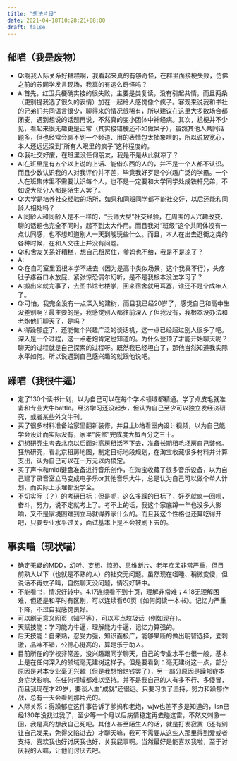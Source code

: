 ```yaml
---
title: "想法片段"
date: 2021-04-18T10:28:21+08:00
draft: false
---
```

## 郁喵（我是废物）
- Q:啊我人际关系好糟糕啊，我看起来真的有够奇怪，在群里面接梗失败，仿佛之前的苏同学发言现场，我真的有这么奇怪吗？
- A:首先，红卫兵梗确实接的很失败，主要是类复读，没有引起共情，而且两条（更别提我选了很久的表情）加在一起给人感觉像个疯子。客观来说我和书社的兄弟们共同语言很少，聊得来的情况很稀有，所以建议在这里大多数场合都闭麦，遇到想说的话题再说，不然真的变小团体中神经病。其次，尬梗并不少见，看起来很无趣更是正常（其实接错梗还不如做呆子），虽然其他人共同话题多，但也经常会聊不到一个频道、用的表情包太抽象啥的，所以说放宽心，本人还远远没到“所有人眼里的疯子”这种程度的。
- Q:我社交好废，在班里没任何朋友，我是不是从此就凉了？
- A:在班里是有五个以上说的上话、能借东西的人的，并不是一个人都不认识。而且少数认识我的人对我评价并不差，毕竟我好歹是个兴趣广泛的学霸。一个人在班集体里不需要认识每个人，也不是一定要和大学同学处成铁杆兄弟，不如说大部分人都是陌生人罢了。
- Q:大学是培养社交经验的场所，如果和同班同学都不能社交好，以后还能和同龄人相处吗？
- A:同龄人和同龄人是不一样的，“云师大型”社交经验，在周围的人兴趣改变、聊的话题也完全不同时，起不到太大作用。而且我对“班级”这个共同体没有一点认同感，也不想知道别人一天到晚玩些什么。而且，本人在出去逛街之类的各种时候，在和人交往上并没有问题。
- Q:和舍友关系好糟糕，想自己租房住，爹妈也不给，我是不是凉了？
- A:
- Q:在自习室里面根本学不进去（因为是高中类似场景，这个我真不行），头疼肚子疼吞口水放屁、紧张惊恐偶尔幻听，是不是我根本没法学习了？
- A:搬出来就完事了，去图书馆七楼学，回来宿舍就用耳塞，谁还不是个成年人了。
- Q:可怕，我完全没有一点深入的建树，而且我已经20岁了，感觉自己和高中生没差别啊？最主要的是，我感觉别人都往前深入了但我没有，我根本没办法和老炮他们聊天了，是吗？
- A:得躁郁症了，还能做个兴趣广泛的谈话机，这一点已经超过别人很多了吧。深入是一个过程，这一点老炮肯定也知道的。为什么登顶了才能开始聊天呢？聊天的过程就是自己探索的过程呀。既然我已经坦白了，那他当然知道我实际水平如何。所以说遇到自己感兴趣的就跟他说吧。

## 躁喵（我很牛逼）
- 定了130个读书计划，以为自己可以在每个学术领域都精通。学了点皮毛就准备和专业大牛battle。经济学习还没起步，但认为自己至少可以独立发经济研究，或者某些外文牛刊。
- 买了很多材料准备给家里翻新装修，并且上b站看室内设计视频，以为自己能学会设计而实际没有，家里“装修”完成度大概百分之三十。
- 幻想研究生考去北京以后面对高房租活不下去，准备长期租毛坯房自己装修。狂热研究，看北京租房地图，制定目标地段规划，在淘宝收藏很多材料并计算支出，认为自己可以在一万元以内搞定。
- 买了声卡和midi键盘准备进行音乐创作，在淘宝收藏了很多音乐设备，以为自己建了录音室立马变成电子乐or其他音乐大牛，总是认为自己可以做个单人计划，而实际上乐理都没学全。
- 不切实际（？）的考研目标：但是呢，这么多躁的目标了，好歹就疯一回呗，奋斗，努力，说不定就考上了。考不上的话，我这个家底蹲一年也没多大影响，又不是家境困难到立马就得养家什么的。而且我这个性格也还算吃得开吧，只要专业水平过关，面试基本上是不会被刷下去的。
## 事实喵（现状喵）
- 确定无疑的MDD，幻听、妄想、惊恐、思维断片、老年痴呆非常严重，但目前熟人以下（也就是不熟的人）的社交无问题。虽然现在嗜睡、稍微变傻，但说话不再蚊子叫，自然聊天没问题，情况好转中。
- 不能看书，情况好转中。4.17连续看不到十页，理解非常难；4.18无理解困难，但还是和平时有区别，可以连续看60页《如何阅读一本书》。记忆力严重下降，不过自我感觉良好。
- 可以刷无意义网页（知乎等），可以写点垃圾话（例如现在）。
- 天赋技能：学习能力牛逼，理解能力牛逼，记忆力算强的。
- 后天技能：自来熟，忍受力强，知识面极广，能够果断的做出明智选择，爱刺激，品味不错，公德心挺高的，算是乐于助人。
- 目前所在的学校非常差，没兴趣跟同学聊天，自己的专业水平也很一般，基本上是在任何深入的领域毫无建树这样子。但是要看到：毫无建树这一点，部分原因是对本专业毫无兴趣（但是我想恰烂钱罢了），另一部分原因是躁郁症本身症状影响、在任何领域都难以坚持。并不是我自己的人有多不行、多傻冒，而且我现在才20岁，要谈人生“成就”还很远。只要习惯了坚持，努力和躁郁作战，总有一天会看到那片光的。
- 人际关系：得躁郁症这件事告诉了爹妈和老炮，wjw也差不多是知道的，lsn已经130年没找过我了，至少等一个月以后病情稳定再去碰这雷，不然又刺激一回，我是真的想我自己死吧。其他人甚至陌生人的话，就是打发寂寞（还有别让自己发呆，免得又陷进去）才聊天嘛，我可不需要从这些人那里得到爱或者支持，喜欢我也好讨厌我也好，关我屁事啊。当然最好是能喜欢我啦，至于讨厌我的人嘛，让他们讨厌去吧。